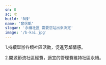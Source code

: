 ```yaml
---
sn: 0
sc: ⑦
build: 'B棟'
name: '曾信凱'
slogan: '永續社區 需要您站出來決定'
image: '/b-kai.jpg'
---
```

1.持續舉辦各類社區活動，促進芳鄰情感。

2.開源節流社區經費，適宜的管理費維持社區永續。